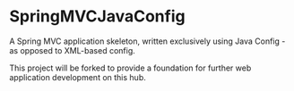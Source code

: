 # SpringMVCJavaConfig
A Spring MVC application skeleton, written exclusively using Java Config - as opposed to XML-based config.

This project will be forked to provide a foundation for further web application development on this hub.
